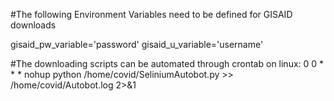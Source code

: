 #The following Environment Variables need to be defined for GISAID downloads

gisaid_pw_variable='password'
gisaid_u_variable='username'

#The downloading scripts can be automated through crontab on linux:
0 0 * * * nohup python /home/covid/SeliniumAutobot.py >> /home/covid/Autobot.log 2>&1


